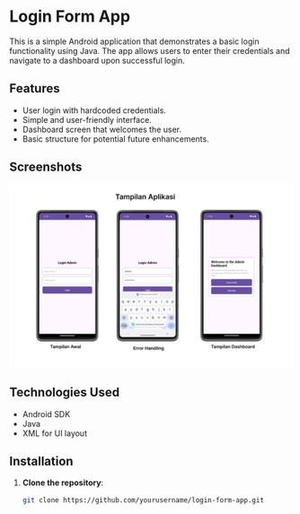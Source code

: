 # Login Form App

This is a simple Android application that demonstrates a basic login functionality using Java. The app allows users to enter their credentials and navigate to a dashboard upon successful login.

## Features

- User login with hardcoded credentials.
- Simple and user-friendly interface.
- Dashboard screen that welcomes the user.
- Basic structure for potential future enhancements.

## Screenshots

![Screenshot](image/untitled.png)

## Technologies Used

- Android SDK
- Java
- XML for UI layout

## Installation

1. **Clone the repository**:

   ```bash
   git clone https://github.com/yourusername/login-form-app.git
